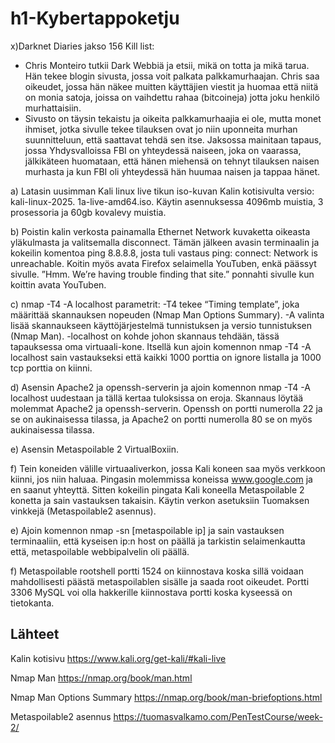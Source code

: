 # h1-Kybertappoketju

x)Darknet Diaries jakso 156 Kill list:
- Chris Monteiro tutkii Dark Webbiä ja etsii, mikä on totta ja mikä tarua. Hän tekee blogin sivusta, jossa voit palkata palkkamurhaajan. Chris saa oikeudet, jossa hän näkee muitten käyttäjien viestit ja huomaa että niitä on monia satoja, joissa on vaihdettu rahaa (bitcoineja) jotta joku henkilö murhattaisiin. 
- Sivusto on täysin tekaistu ja oikeita palkkamurhaajia ei ole, mutta monet ihmiset, jotka sivulle tekee tilauksen ovat jo niin uponneita murhan suunnitteluun, että saattavat tehdä sen itse. Jaksossa mainitaan tapaus, jossa Yhdysvalloissa FBI on yhteydessä naiseen, joka on vaarassa, jälkikäteen huomataan, että hänen miehensä on tehnyt tilauksen naisen murhasta ja kun FBI oli yhteydessä hän huumaa naisen ja tappaa hänet.

a) Latasin uusimman Kali linux live tikun iso-kuvan Kalin kotisivulta versio: kali-linux-2025. 1a-live-amd64.iso. Käytin asennuksessa 4096mb muistia, 3 prosessoria ja 60gb kovalevy muistia.

b) Poistin kalin verkosta painamalla Ethernet Network kuvaketta oikeasta yläkulmasta ja valitsemalla disconnect. Tämän jälkeen avasin terminaalin ja kokeilin komentoa ping 8.8.8.8, josta tuli vastaus ping: connect: Network is unreachable.
Koitin myös avata Firefox selaimella YouTuben, enkä päässyt sivulle. ”Hmm. We’re having trouble finding that site.” ponnahti sivulle kun koittin avata YouTuben.

c) nmap -T4 -A localhost parametrit: 
-T4 tekee “Timing template”, joka määrittää skannauksen nopeuden (Nmap Man Options Summary).
-A valinta lisää skannaukseen käyttöjärjestelmä tunnistuksen ja versio tunnistuksen (Nmap Man).
-localhost on kohde johon skannaus tehdään, tässä tapauksessa oma virtuaali-kone.
Itsellä kun ajoin komennon nmap -T4 -A localhost sain vastaukseksi että kaikki 1000 porttia on ignore listalla ja 1000 tcp porttia on kiinni.

d) Asensin Apache2 ja openssh-serverin ja ajoin komennon nmap -T4 -A localhost uudestaan ja tällä kertaa tuloksissa on eroja. Skannaus löytää molemmat Apache2 ja openssh-serverin. Openssh on portti numerolla 22 ja se on aukinaisessa tilassa, ja Apache2 on portti numerolla 80 se on myös aukinaisessa tilassa.

e) Asensin Metaspoilable 2 VirtualBoxiin.

f) Tein koneiden välille virtuaaliverkon, jossa Kali koneen saa myös verkkoon kiinni, jos niin haluaa. Pingasin molemmissa koneissa www.google.com ja en saanut yhteyttä. Sitten kokeilin pingata Kali koneella Metaspoilable 2 konetta ja sain vastauksen takaisin. Käytin verkon asetuksiin Tuomaksen vinkkejä (Metaspoilable2 asennus).

e) Ajoin komennon nmap -sn [metaspoilable ip] ja sain vastauksen terminaaliin, että kyseisen ip:n host on päällä ja tarkistin selaimenkautta että, metaspoilable webbipalvelin oli päällä.

f) Metaspoilable rootshell portti 1524 on kiinnostava koska sillä voidaan mahdollisesti päästä metaspoilablen sisälle ja saada root oikeudet. Portti 3306 MySQL voi olla hakkerille kiinnostava portti koska kyseessä on tietokanta.

## Lähteet
Kalin kotisivu https://www.kali.org/get-kali/#kali-live

Nmap Man https://nmap.org/book/man.html

Nmap Man Options Summary https://nmap.org/book/man-briefoptions.html

Metaspoilable2 asennus https://tuomasvalkamo.com/PenTestCourse/week-2/
